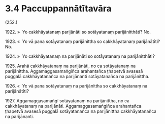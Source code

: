 

# 3.4 Paccuppannātītavāra



(252.)

1922\. »  Yo cakkhāyatanaṃ parijānāti so sotāyatanaṃ parijānitthāti? No.

1923\. «  Yo vā pana sotāyatanaṃ parijānittha so cakkhāyatanaṃ parijānātīti? No.

1924\. »  Yo cakkhāyatanaṃ na parijānāti so sotāyatanaṃ na parijānitthāti?

1925\. Arahā cakkhāyatanaṃ na parijānāti, no ca sotāyatanaṃ na parijānittha. Aggamaggasamaṅgiñca arahantañca ṭhapetvā avasesā puggalā cakkhāyatanañca na parijānanti sotāyatanañca na parijānittha.

1926\. «  Yo vā pana sotāyatanaṃ na parijānittha so cakkhāyatanaṃ na parijānātīti?

1927\. Aggamaggasamaṅgī sotāyatanaṃ na parijānittha, no ca cakkhāyatanaṃ na parijānāti. Aggamaggasamaṅgiñca arahantañca ṭhapetvā avasesā puggalā sotāyatanañca na parijānittha cakkhāyatanañca na parijānanti.



